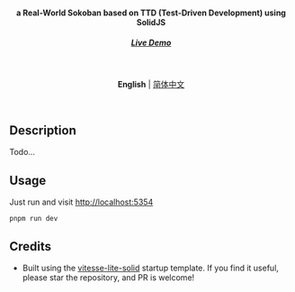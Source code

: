 <h4 align='center'>
<b>a Real-World Sokoban based on TTD (Test-Driven Development) using SolidJS</b>
</h4>

<h5 align='center'>
<a href="https://solid-sokoban.vercel.app/" target="_blank">Live Demo</a>
</h5>

<br>

<p align='center'>
<b>English</b> | <a href="https://github.com/Nauxscript/solid-sokoban/blob/main/README.zh-CN.md">简体中文</a>
</p>

<br>

## Description

Todo...

## Usage

Just run and visit [http://localhost:5354](http://localhost:5354)

```
pnpm run dev
```

## Credits

- Built using the [vitesse-lite-solid](https://github.com/Nauxscript/vitesse-lite-solid) startup template. If you find it useful, please star the repository, and PR is welcome!